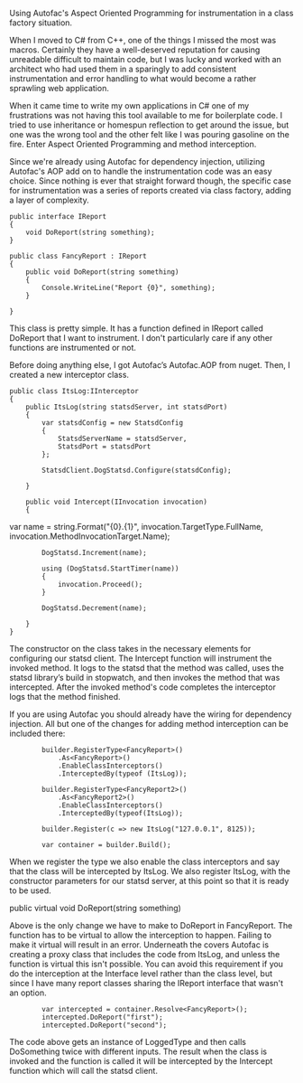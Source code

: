 Using Autofac's Aspect Oriented Programming for instrumentation in a class factory situation.
 
When I moved to C# from C++, one of the things I missed the most was macros. Certainly they have a well-deserved reputation for causing unreadable difficult to maintain code, but I was lucky and worked with an architect who had used them in a sparingly to add consistent instrumentation and error handling to what would become a rather sprawling web application. 
 
When it came time to write my own applications in C# one of my frustrations was not having this tool available to me for boilerplate code. I tried to use inheritance or homespun reflection to get around the issue, but one was the wrong tool and the other felt like I was pouring gasoline on the fire. Enter Aspect Oriented Programming and method interception. 
 
Since we're already using Autofac for dependency injection, utilizing Autofac's AOP add on to handle the instrumentation code was an easy choice. Since nothing is ever that straight forward though, the specific case for instrumentation was a series of reports created via class factory, adding a layer of complexity.    
 
    public interface IReport
    {
        void DoReport(string something);
    }

    public class FancyReport : IReport
    {
        public void DoReport(string something)
        {
            Console.WriteLine("Report {0}", something);
        }

    }

This class is pretty simple. It has a function defined in IReport called DoReport that I want to instrument. I don't particularly care if any other functions are instrumented or not.

Before doing anything else, I got Autofac’s Autofac.AOP from nuget. Then, I created a new interceptor class.
 
    public class ItsLog:IInterceptor
    {
        public ItsLog(string statsdServer, int statsdPort)
        {
            var statsdConfig = new StatsdConfig
            {
                StatsdServerName = statsdServer,
                StatsdPort = statsdPort
            };

            StatsdClient.DogStatsd.Configure(statsdConfig);

        }

        public void Intercept(IInvocation invocation)
        {

var name = string.Format("{0}.{1}", invocation.TargetType.FullName, invocation.MethodInvocationTarget.Name);
            
            DogStatsd.Increment(name);

            using (DogStatsd.StartTimer(name))
            {
                invocation.Proceed();
            }

            DogStatsd.Decrement(name);
            
        }
    }


The constructor on the class takes in the necessary elements for configuring our statsd client. The Intercept function will instrument the invoked method. It logs to the statsd that the method was called, uses the statsd library’s build in stopwatch, and then invokes the method that was intercepted. After the invoked method's code completes the interceptor logs that the method finished.
 
If you are using Autofac you should already have the wiring for dependency injection. All but one of the changes for adding method interception can be included there:
 
            builder.RegisterType<FancyReport>()
                .As<FancyReport>()
                .EnableClassInterceptors()
                .InterceptedBy(typeof (ItsLog));

            builder.RegisterType<FancyReport2>()
                .As<FancyReport2>()
                .EnableClassInterceptors()
                .InterceptedBy(typeof(ItsLog));

            builder.Register(c => new ItsLog("127.0.0.1", 8125));

            var container = builder.Build();

When we register the type we also enable the class interceptors and say that the class will be intercepted by ItsLog. We also register ItsLog, with the constructor parameters for our statsd server, at this point so that it is ready to be used.
 
public virtual void DoReport(string something)
 
Above is the only change we have to make to DoReport in FancyReport. The function has to be virtual to allow the interception to happen. Failing to make it virtual will result in an error. Underneath the covers Autofac is creating a proxy class that includes the code from ItsLog, and unless the function is virtual this isn't possible. You can avoid this requirement if you do the interception at the Interface level rather than the class level, but since I have many report classes sharing the IReport interface that wasn't an option.
 
            var intercepted = container.Resolve<FancyReport>();
            intercepted.DoReport("first");
            intercepted.DoReport("second");
 
The code above gets an instance of LoggedType and then calls DoSomething twice with different inputs. The result when the class is invoked and the function is called it will be intercepted by the Intercept function which will call the statsd client.

